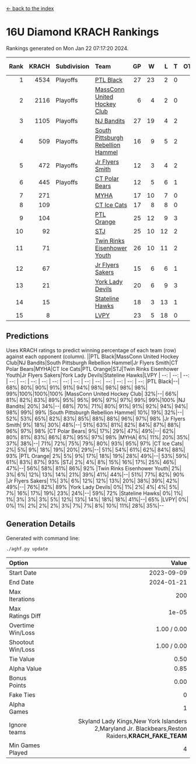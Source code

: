 [<- back to the index](readme.md)
# 16U Diamond KRACH Rankings
Rankings generated on Mon Jan 22 07:17:20 2024.

Rank|KRACH|Subdivision|Team|GP|W|L|T|OTW|OTL|SoS|Exp Wins|Win Diff
---:|---:|:---|:---|---:|---:|---:|---:|---:|---:|---:|---:|---:
1|4534|Playoffs|[PTL Black](https://gamesheetstats.com/seasons/3663/teams/140833/schedule)|27|23|2|0|2|0|432|25.8|-0.0
2|2116|Playoffs|[MassConn United Hockey Club](https://gamesheetstats.com/seasons/3663/teams/140835/schedule)|6|4|2|0|0|0|1643|4.8|-0.0
3|1105|Playoffs|[NJ Bandits](https://gamesheetstats.com/seasons/3663/teams/140836/schedule)|27|19|4|2|0|2|817|20.8|-0.0
4|509|Playoffs|[South Pittsburgh Rebellion Hammel](https://gamesheetstats.com/seasons/3663/teams/140839/schedule)|16|9|5|2|0|0|774|10.8|-0.0
5|472|Playoffs|[Jr Flyers Smith](https://gamesheetstats.com/seasons/3663/teams/140837/schedule)|12|3|4|2|1|2|1462|5.8|-0.0
6|445|Playoffs|[CT Polar Bears](https://gamesheetstats.com/seasons/3663/teams/140834/schedule)|12|5|6|1|0|0|1166|6.3|-0.0
7|271||[MYHA](https://gamesheetstats.com/seasons/3663/teams/140838/schedule)|17|10|7|0|0|0|759|10.9|0.0
8|109||[CT Ice Cats](https://gamesheetstats.com/seasons/3663/teams/140846/schedule)|17|8|8|0|0|1|672|8.9|0.0
9|104||[PTL Orange](https://gamesheetstats.com/seasons/3663/teams/140842/schedule)|25|12|9|3|1|0|192|15.4|0.0
10|92||[STJ](https://gamesheetstats.com/seasons/3663/teams/140841/schedule)|25|10|12|2|0|1|1044|11.9|0.0
11|71||[Twin Rinks Eisenhower Youth](https://gamesheetstats.com/seasons/3663/teams/140847/schedule)|26|10|11|2|3|0|141|14.9|0.0
12|67||[Jr Flyers Sakers](https://gamesheetstats.com/seasons/3663/teams/140843/schedule)|15|6|6|1|2|0|119|9.4|0.0
13|21||[York Lady Devils](https://gamesheetstats.com/seasons/3663/teams/140845/schedule)|20|6|9|3|0|2|287|8.4|0.0
14|15||[Stateline Hawks](https://gamesheetstats.com/seasons/3663/teams/140840/schedule)|18|3|13|1|0|1|916|4.4|0.0
15|8||[LVPY](https://gamesheetstats.com/seasons/3663/teams/140844/schedule)|23|5|18|0|0|0|508|5.9|0.0

## Predictions
Uses KRACH ratings to predict winning percentage of each team (row) against each opponent (column).
||PTL Black|MassConn United Hockey Club|NJ Bandits|South Pittsburgh Rebellion Hammel|Jr Flyers Smith|CT Polar Bears|MYHA|CT Ice Cats|PTL Orange|STJ|Twin Rinks Eisenhower Youth|Jr Flyers Sakers|York Lady Devils|Stateline Hawks|LVPY
| --: | --: | --: | --: | --: | --: | --: | --: | --: | --: | --: | --: | --: | --: | --: | --: 
|PTL Black|--| 68%| 80%| 90%| 91%| 91%| 94%| 98%| 98%| 98%| 98%| 99%|100%|100%|100%
|MassConn United Hockey Club| 32%|--| 66%| 81%| 82%| 83%| 89%| 95%| 95%| 96%| 97%| 97%| 99%| 99%|100%
|NJ Bandits| 20%| 34%|--| 68%| 70%| 71%| 80%| 91%| 91%| 92%| 94%| 94%| 98%| 99%| 99%
|South Pittsburgh Rebellion Hammel| 10%| 19%| 32%|--| 52%| 53%| 65%| 82%| 83%| 85%| 88%| 88%| 96%| 97%| 98%
|Jr Flyers Smith|  9%| 18%| 30%| 48%|--| 51%| 63%| 81%| 82%| 84%| 87%| 88%| 96%| 97%| 98%
|CT Polar Bears|  9%| 17%| 29%| 47%| 49%|--| 62%| 80%| 81%| 83%| 86%| 87%| 95%| 97%| 98%
|MYHA|  6%| 11%| 20%| 35%| 37%| 38%|--| 71%| 72%| 75%| 79%| 80%| 93%| 95%| 97%
|CT Ice Cats|  2%|  5%|  9%| 18%| 19%| 20%| 29%|--| 51%| 54%| 61%| 62%| 84%| 88%| 93%
|PTL Orange|  2%|  5%|  9%| 17%| 18%| 19%| 28%| 49%|--| 53%| 59%| 61%| 83%| 87%| 93%
|STJ|  2%|  4%|  8%| 15%| 16%| 17%| 25%| 46%| 47%|--| 56%| 58%| 81%| 86%| 92%
|Twin Rinks Eisenhower Youth|  2%|  3%|  6%| 12%| 13%| 14%| 21%| 39%| 41%| 44%|--| 51%| 77%| 82%| 90%
|Jr Flyers Sakers|  1%|  3%|  6%| 12%| 12%| 13%| 20%| 38%| 39%| 42%| 49%|--| 76%| 82%| 89%
|York Lady Devils|  0%|  1%|  2%|  4%|  4%|  5%|  7%| 16%| 17%| 19%| 23%| 24%|--| 59%| 72%
|Stateline Hawks|  0%|  1%|  1%|  3%|  3%|  3%|  5%| 12%| 13%| 14%| 18%| 18%| 41%|--| 65%
|LVPY|  0%|  0%|  1%|  2%|  2%|  2%|  3%|  7%|  7%|  8%| 10%| 11%| 28%| 35%|--

## Generation Details

Generated with command line:
```
./aghf.py update
```

| Option | Value |
| :----- | ----: |
| Start Date | 2023-09-09 |
| End Date | 2024-01-21 |
| Max Iterations | 200 |
| Max Ratings Diff | 1e-05 |
| Overtime Win/Loss | 1.00 / 0.00 |
| Shootout Win/Loss | 1.00 / 0.00 |
| Tie Value | 0.50 |
| Alpha Value | 0.85 |
| Bonus Points | 0.00 |
| Fake Ties | 0 |
| Alpha Games | 1 |
| Ignore teams | Skyland Lady Kings,New York Islanders 2,Maryland Jr. Blackbears,Reston Raiders,__KRACH_FAKE_TEAM__ |
| Min Games Played | 4 |

